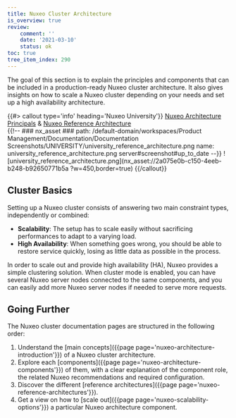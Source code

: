 ```yaml
---
title: Nuxeo Cluster Architecture
is_overview: true
review:
    comment: ''
    date: '2021-03-10'
    status: ok
toc: true
tree_item_index: 290
---
```


The goal of this section is to explain the principles and components that can be included in a production-ready Nuxeo cluster architecture. It also gives insights on how to scale a Nuxeo cluster depending on your needs and set up a high availability architecture.

{{#> callout type='info' heading='Nuxeo University'}}
[Nuxeo Architecture Principals](https://university.nuxeo.com/learn/public/course/view/elearning/137/expert-session-disaster-recovery) &
[Nuxeo Reference Architecture](https://university.nuxeo.com/learn/course/external/view/elearning/201/NuxeoReferenceArchitecture)</br>
{{!--     ### nx_asset ###
    path: /default-domain/workspaces/Product Management/Documentation/Documentation Screenshots/UNIVERSITY/university_reference_architecture.png
    name: university_reference_architecture.png
    server#screenshot#up_to_date
--}}
![university_reference_architecture.png](nx_asset://2a075e0b-c150-4eeb-b248-b92650771b5a ?w=450,border=true)
{{/callout}}

## Cluster Basics

Setting up a Nuxeo cluster consists of answering two main constraint types, independently or combined:
- **Scalability**: The setup has to scale easily without sacrificing performances to adapt to a varying load.
- **High Availability**: When something goes wrong, you should be able to restore service quickly, losing as little data as possible in the process.

In order to scale out and provide high availability (HA), Nuxeo provides a simple clustering solution. When cluster mode is enabled, you can have several Nuxeo server nodes connected to the same components, and you can easily add more Nuxeo server nodes if needed to serve more requests.

## Going Further

The Nuxeo cluster documentation pages are structured in the following order:
1. Understand the [main concepts]({{page page='nuxeo-architecture-introduction'}}) of a Nuxeo cluster architecture.
1. Explore each [components]({{page page='nuxeo-architecture-components'}}) of them, with a clear explanation of the component role, the related Nuxeo recommendations and required configuration.
1. Discover the different [reference architectures]({{page page='nuxeo-reference-architectures'}}).
1. Get a view on how to [scale out]({{page page='nuxeo-scalability-options'}}) a particular Nuxeo architecture component.
